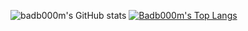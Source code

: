 ![badb000m's GitHub stats](https://github-readme-stats.vercel.app/api?username=badb000m&show_icons=true&theme=darcula)
[![Badb000m's Top Langs](https://github-readme-stats.vercel.app/api/top-langs/?username=badb000m)](https://github.com/anuraghazra/github-readme-stats)
